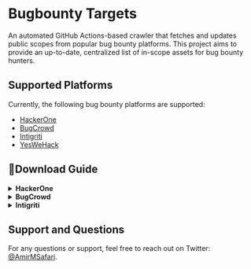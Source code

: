 # Bugbounty Targets

An automated GitHub Actions-based crawler that fetches and updates public scopes from popular bug bounty platforms. This project aims to provide an up-to-date, centralized list of in-scope assets for bug bounty hunters.

## Supported Platforms

Currently, the following bug bounty platforms are supported:

- [HackerOne](https://github.com/Osb0rn3/bugbounty-targets/blob/main/programs/hackerone.json)
- [BugCrowd](https://github.com/Osb0rn3/bugbounty-targets/blob/main/programs/bugcrowd.json)
- [Intigriti](https://github.com/Osb0rn3/bugbounty-targets/blob/main/programs/intigriti.json)
- [YesWeHack](https://github.com/Osb0rn3/bugbounty-targets/blob/main/programs/yeswehack.json)

## 🚀Download Guide

<details>
<summary><b>HackerOne</b></summary>

### Get all subs
```bash
curl -s "https://raw.githubusercontent.com/Osb0rn3/bugbounty-targets/main/programs/hackerone.json" | jq -r '.[].relationships.structured_scopes.data[].attributes.asset_identifier' | grep -Eo '[a-zA-Z0-9]+([.-][a-zA-Z0-9]+)*\.[a-zA-Z]{2,}' | anew
```

### Get subs using orgname
![image](https://user-images.githubusercontent.com/72344025/234682490-3c9b4f9d-aad0-4dce-9277-5f7b7b87a0b5.png)
```bash
curl -s "https://raw.githubusercontent.com/Osb0rn3/bugbounty-targets/main/programs/hackerone.json" | jq -r '.[] | select(.attributes.name=="HackerOne") | .relationships.structured_scopes.data[].attributes.asset_identifier' | grep -Eo '[a-zA-Z0-9]+([.-][a-zA-Z0-9]+)*\.[a-zA-Z]{2,}' | anew
```
  
### Get all wildcard in_scope subs 
```bash
curl -s "https://raw.githubusercontent.com/Osb0rn3/bugbounty-targets/main/programs/hackerone.json" | jq -r '.[].relationships.structured_scopes.data[].attributes | select(.eligible_for_bounty==true) | .asset_identifier' | tr "," "\n" | sed 's/http[s]*:\/\/\|www.//g' | sed 's/\s//g' | grep "^*" | grep -Eo '[a-zA-Z0-9]+([.-][a-zA-Z0-9]+)*\.[a-zA-Z]{2,}' | anew
```
  
### Get all wildcard in_scope subs using orgname
```bash
curl -s "https://raw.githubusercontent.com/Osb0rn3/bugbounty-targets/main/programs/hackerone.json" | jq -r '.[] | select(.attributes.name=="Uber") | .relationships.structured_scopes.data[].attributes | select(.eligible_for_bounty==true) | .asset_identifier' | grep "*" | grep -Eo '[a-zA-Z0-9]+([.-][a-zA-Z0-9]+)*\.[a-zA-Z]{2,}' | anew
```
</details>
</details>

<details>
<summary><b>BugCrowd</b></summary>

### Get all subs
```bash
curl -s "https://raw.githubusercontent.com/Osb0rn3/bugbounty-targets/main/programs/bugcrowd.json" | jq -r '.[].target_groups[].targets[].name' | grep -Eo '[a-zA-Z0-9]+([.-][a-zA-Z0-9]+)*\.[a-zA-Z]{2,}' | anew
```

### Get in_scope and out_scope subs using program_url
![image](https://user-images.githubusercontent.com/72344025/234680472-6d7da018-f325-4812-aabf-9a5e414cdeef.png)
```bash
curl -s "https://raw.githubusercontent.com/Osb0rn3/bugbounty-targets/main/programs/bugcrowd.json" | jq -r '.[] | select(.program_url=="/dell-com") | .target_groups[].targets[].name' | grep -Eo '[a-zA-Z0-9]+([.-][a-zA-Z0-9]+)*\.[a-zA-Z]{2,}' | anew
```

### Get in_scope subs using program_url
![image](https://user-images.githubusercontent.com/72344025/234680651-5ce28fa8-71e6-414f-81d0-7f5f03a33d15.png)
```bash
curl -s "https://raw.githubusercontent.com/Osb0rn3/bugbounty-targets/main/programs/bugcrowd.json" | jq -r '.[] | select(.program_url=="/dell-product") | .target_groups[] | select(.in_scope==true) | .targets[].name' | grep -Eo '[a-zA-Z0-9]+([.-][a-zA-Z0-9]+)*\.[a-zA-Z]{2,}' | anew
```

### Get all wildcard in_scope subs
```bash
curl -s "https://raw.githubusercontent.com/Osb0rn3/bugbounty-targets/main/programs/bugcrowd.json" | jq -r '.[] | .target_groups[] | select(.in_scope==true) | .targets[].name' | grep "*." | grep -Eo '[a-zA-Z0-9]+([.-][a-zA-Z0-9]+)*\.[a-zA-Z]{2,}' | anew
```

### Get all wildcard in_scope subs using program_url
```bash
curl -s "https://raw.githubusercontent.com/Osb0rn3/bugbounty-targets/main/programs/bugcrowd.json" | jq -r '.[] | select(.program_url=="/tesla") | .target_groups[] | select(.in_scope==true) | .targets[].name' | grep "*." | anew
```
  
### Get all wildcard in_scope Reward subs
```bash
curl -s "https://raw.githubusercontent.com/Osb0rn3/bugbounty-targets/main/programs/bugcrowd.json" | jq -r '.[] | select(.license_key=="bug_bounty") | .target_groups[] | select(.in_scope==true) | .targets[].name' | grep "*." | grep -Eo '[a-zA-Z0-9]+([.-][a-zA-Z0-9]+)*\.[a-zA-Z]{2,}' | anew
```
 
### Get all wildcard in_scope Reward subs using program_url
```bash
curl -s "https://raw.githubusercontent.com/Osb0rn3/bugbounty-targets/main/programs/bugcrowd.json" | jq -r '.[] | select(.program_url=="/rmit-university-vdp-pro") | select(.license_key=="bug_bounty") | .target_groups[] | select(.in_scope==true) | .targets[].name' | grep "*." | grep -Eo '[a-zA-Z0-9]+([.-][a-zA-Z0-9]+)*\.[a-zA-Z]{2,}' | anew
```
</details>

<details>
<summary><b>Intigriti</b></summary>

### Get all subs
```bash
curl -s "https://raw.githubusercontent.com/Osb0rn3/bugbounty-targets/main/programs/intigriti.json" | jq -r '.[].domains[].endpoint' | grep -Eo '[a-zA-Z0-9]+([.-][a-zA-Z0-9]+)*\.[a-zA-Z]{2,}' | anew
```

### Get subs using program handle name
![image](https://user-images.githubusercontent.com/72344025/234679727-fef11a91-c8f6-4623-b176-e92cdf5b027d.png)
```bash
curl -s "https://raw.githubusercontent.com/Osb0rn3/bugbounty-targets/main/programs/intigriti.json" | jq -r '.[] | select(.handle=="upholdcom") | .domains[].endpoint' | grep -Eo '[a-zA-Z0-9]+([.-][a-zA-Z0-9]+)*\.[a-zA-Z]{2,}' | anew
```
  
### Get all wildcard in_scope subs 
```bash
curl -s "https://raw.githubusercontent.com/Osb0rn3/bugbounty-targets/main/programs/intigriti.json" | jq -r '.[].domains[].endpoint' | grep "^*" | grep -Eo '[a-zA-Z0-9]+([.-][a-zA-Z0-9]+)*\.[a-zA-Z]{2,}' | anew
```
</details>

## Support and Questions

For any questions or support, feel free to reach out on Twitter: [@AmirMSafari](https://twitter.com/AmirMSafari).
